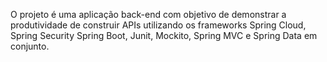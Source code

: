 O projeto é uma aplicação back-end com objetivo de demonstrar a produtividade de construir APIs utilizando os frameworks Spring Cloud, Spring Security Spring Boot, Junit, Mockito, Spring MVC e Spring Data em conjunto.
